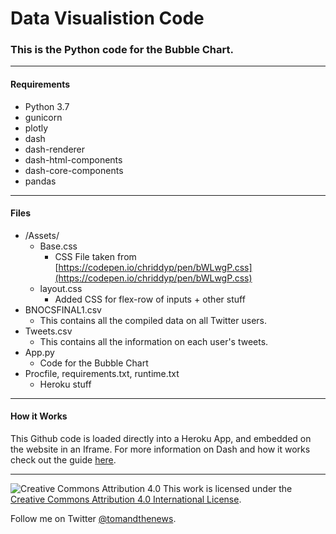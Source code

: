 Data Visualistion Code
======================


### This is the Python code for the Bubble Chart. 

- - -

#### Requirements
* Python 3.7
* gunicorn
* plotly
* dash
* dash-renderer
* dash-html-components
* dash-core-components
* pandas

- - -

#### Files
* /Assets/
	* Base.css
		* CSS File taken from [https://codepen.io/chriddyp/pen/bWLwgP.css](https://codepen.io/chriddyp/pen/bWLwgP.css)
	* layout.css
		* Added CSS for flex-row of inputs + other stuff
* BNOCSFINAL1.csv
	* This contains all the compiled data on all Twitter users.
* Tweets.csv
	* This contains all the information on each user's tweets.
* App.py
	* Code for the Bubble Chart
* Procfile, requirements.txt, runtime.txt
	* Heroku stuff

- - -

#### How it Works
This Github code is loaded directly into a Heroku App, and embedded on the website in an Iframe. For more information on Dash and how it works check out the guide [here](https://plot.ly/dash/).

- - -

![Creative Commons Attribution 4.0](https://i.creativecommons.org/l/by/4.0/88x31.png)
This work is licensed under the [Creative Commons Attribution 4.0 International License](http://creativecommons.org/licenses/by/4.0/).

Follow me on Twitter [@tomandthenews](https://twitter.com/tomandthenews).


